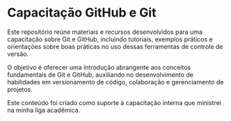 # Capacitação GitHub e Git

Este repositório reúne materiais e recursos desenvolvidos para uma capacitação sobre Git e GitHub, incluindo tutoriais, exemplos práticos e orientações sobre boas práticas no uso dessas ferramentas de controle de versão.

O objetivo é oferecer uma introdução abrangente aos conceitos fundamentais de Git e GitHub, auxiliando no desenvolvimento de habilidades em versionamento de código, colaboração e gerenciamento de projetos.

Este conteúdo foi criado como suporte à capacitação interna que ministrei na minha liga acadêmica.